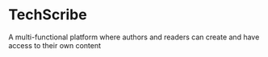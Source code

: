 # TechScribe
A multi-functional platform where authors and readers can create and have access to their own content